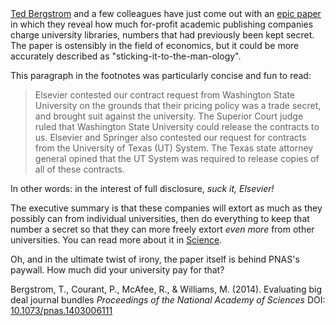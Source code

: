 <!--
.. title: Elsevier et al's pricing douchebaggery exposed
.. slug: elsevier-et-als-pricing-douchebaggery-exposed
.. date: 2014-06-18 07:48:11
.. tags: open access,science publishing
.. category: 
.. link: 
.. description: 
.. type: text
.. has_math: no
.. status: published
.. wp-status: publish
-->

<html><body><a href="http://www.econ.ucsb.edu/~tedb/">Ted Bergstrom</a> and a few colleagues have just come out with an <a href="http://www.pnas.org/content/early/2014/06/11/1403006111">epic paper</a> in which they reveal how much for-profit academic publishing companies charge university libraries, numbers that had previously been kept secret. The paper is ostensibly in the field of economics, but it could be more accurately described as "sticking-it-to-the-man-ology".

This paragraph in the footnotes was particularly concise and fun to read:
<blockquote>Elsevier contested our contract request from Washington State University on the grounds that their pricing policy was a trade secret, and brought suit against the university. The Superior Court judge ruled that Washington State University could release the contracts to us. Elsevier and Springer also contested our request for contracts from the University of Texas (UT) System. The Texas state attorney general opined that the UT System was required to release copies of all of these contracts.</blockquote>
In other words: in the interest of full disclosure, <em>suck it, Elsevier!</em>

The executive summary is that these companies will extort as much as they possibly can from individual universities, then do everything to keep that number a secret so that they can more freely extort <em>even more</em> from other universities. You can read more about it in <a href="http://news.sciencemag.org/economics/2014/06/how-much-did-your-university-pay-your-journals">Science</a>.

Oh, and in the ultimate twist of irony, the paper itself is behind PNAS's paywall. How much did your university pay for that?

<span class="Z3988" title="ctx_ver=Z39.88-2004&amp;rft_val_fmt=info%3Aofi%2Ffmt%3Akev%3Amtx%3Ajournal&amp;rft.jtitle=Proceedings+of+the+National+Academy+of+Sciences&amp;rft_id=info%3Adoi%2F10.1073%2Fpnas.1403006111&amp;rfr_id=info%3Asid%2Fresearchblogging.org&amp;rft.atitle=Evaluating+big+deal+journal+bundles&amp;rft.issn=0027-8424&amp;rft.date=2014&amp;rft.volume=&amp;rft.issue=&amp;rft.spage=&amp;rft.epage=&amp;rft.artnum=http%3A%2F%2Fwww.pnas.org%2Fcgi%2Fdoi%2F10.1073%2Fpnas.1403006111&amp;rft.au=Bergstrom%2C+T.&amp;rft.au=Courant%2C+P.&amp;rft.au=McAfee%2C+R.&amp;rft.au=Williams%2C+M.&amp;rfe_dat=bpr3.included=1;bpr3.tags=Research+%2F+Scholarship%2COther%2CPublishing%2C+Policy%2C+Library+Science%2C+Funding%2C+Ethics">Bergstrom, T., Courant, P., McAfee, R., &amp; Williams, M. (2014). Evaluating big deal journal bundles <span style="font-style:italic;">Proceedings of the National Academy of Sciences</span> DOI: <a rev="review" href="http://dx.doi.org/10.1073/pnas.1403006111">10.1073/pnas.1403006111</a></span></body></html>
